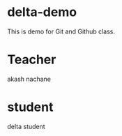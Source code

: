 # delta-demo
This is demo for Git and Github class. 
# Teacher 
akash nachane 

# student 
delta student 